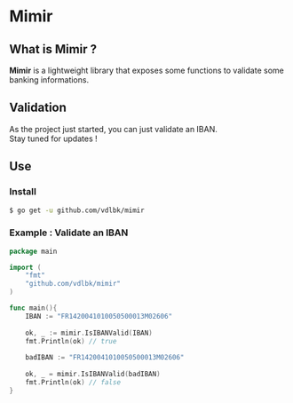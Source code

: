# Mimir

## What is Mimir ?

**Mimir** is a lightweight library that exposes some functions to validate some banking informations.

## Validation

As the project just started, you can just validate an IBAN.    
Stay tuned for updates !

## Use

### Install
```bash
$ go get -u github.com/vdlbk/mimir
```

### Example : Validate an IBAN
```go
package main

import (
	"fmt"
	"github.com/vdlbk/mimir"
)

func main(){
	IBAN := "FR1420041010050500013M02606"
	
	ok, _ := mimir.IsIBANValid(IBAN)
	fmt.Println(ok) // true
	
	badIBAN := "FR1420041010050500013M02606"
    	
    ok, _ = mimir.IsIBANValid(badIBAN)
    fmt.Println(ok) // false
}
```